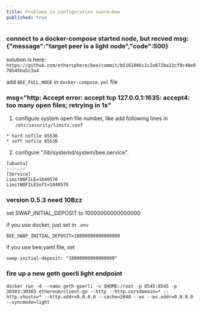 ```yaml
---
title: Problems in configuration swarm-bee
published: true
---
```


### connect to a docker-compose started node, but recved msg: {"message":"target peer is a light node","code":500}

solution is here:
`https://github.com/ethersphere/bee/commit/b5161006c1c2a672ba22cf8c40e078545ba5c3a4`

add `BEE_FULL_NODE` in `docker-compose.yml` file

### msg="http: Accept error: accept tcp 127.0.0.1:1635: accept4: too many open files; retrying in 1s"

1. configure system open file number, like add following lines in `/etc/security/limits.conf`

```
* hard nofile 65536
* soft nofile 65536
```

2. configure "/lib/systemd/system/bee.service". 

```
[ubuntu]
-------
[Service]
LimitNOFILE=1048576
LimitNOFILESoft=1048576
```

### version 0.5.3 need 10Bzz

set SWAP_INITIAL_DEPOSIT  to 10000000000000000

if you use docker, just set in `.env` 

```
BEE_SWAP_INITIAL_DEPOSIT=10000000000000000 
```

if you use bee.yaml file, set 

```
swap-initial-deposit: "10000000000000000"
```


### fire up a new geth goerli light endpoint

`docker run -d --name geth-goerli -v $HOME:/root -p 8545:8545 -p 30303:30303 ethereum/client-go --http --http.corsdomain=* --http.vhosts=* --http.addr=0.0.0.0 --cache=2048 --ws --ws.addr=0.0.0.0 --syncmode=light`